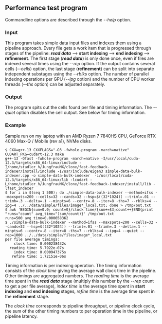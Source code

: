 ## Performance test program

Commandline options are described through the *--help* option.

### Input

This program takes simple data input files and indexes them using a pipeline approach. Every file gets a work item that is progressed through stages of the pipeline: ***read data*** --> **start indexing** --> **end indexing** --> **refinement**. The first stage (***read data***) is only done once, even if files are indexed several times using the *--rep* option. If the output contains several cells (*--cells*) option, the last stage (**refinement**) can be split into separate independent substages using the *--rblks* option. The number of parallel indexing operations per GPU (*--ipg* option) and the number of CPU worker threads (*--ths* option) can be adjusted separately.

### Output

The program spits out the cells found per file and timing information. The *--quiet* option disables the cell output. See below for timing information.

### Example

Sample run on my laptop with an AMD Ryzen 7 7840HS CPU, GeForce RTX 4060 Max-Q / Mobile (rev a1), NVMe disks.

```
$ CXX=g++-13 CXXFLAGS="-O3 -fwhole-program -march=native" CUDART_PKG=cudart-12.3 make
g++-13 -Ofast -fwhole-program -march=native -I/usr/local/cuda-12.3/targets/x86_64-linux/include -I/home/stadler_h/JungfrauMX/clone/fast-feedback-indexer/install/include -I/usr/include/eigen3 simple-data-bulk-indexer.cpp -o simple-data-bulk-indexer  -L/usr/local/cuda-12.3/targets/x86_64-linux/lib -lcudart -L/home/stadler_h/JungfrauMX/clone/fast-feedback-indexer/install/lib -lfast_indexer
$ for i in $(seq 1 500); do ./simple-data-bulk-indexer --method=ifss --maxspots=200 --cells=32 --cands=32 --hsp=$((32*1024)) --triml=.01 --trimh=.3 --delta=.1 --minpts=6 --contr=.8 --iter=8 -ths=7 --rblks=4 --ipg=4 ../../data/simple/files/image*_local.txt; done > /tmp/out.txt
$ awk 'BEGIN{sum=0.0; count=0}/clock time/{sum+=$3;count++}END{print "runs="count" avg_time="(sum/count)}' /tmp/out.txt
runs=500 avg_time=0.000658362
$ ./simple-data-bulk-indexer --method=ifss --maxspots=200 --cells=32 --cands=32 --hsp=$((32*1024)) --triml=.01 --trimh=.3 --delta=.1 --minpts=6 --contr=.8 --iter=8 -ths=7 --rblks=4 --ipg=4 --quiet --rep=1000 ../../data/simple/files/image*_local.txt
per file average timings:
    clock time: 0.000238432s
  reading time: 5.7922e-07s
    index time: 0.000947375s
   refine time: 1.72151e-06s
```

Timing information is per indexing operation. The timing information consists of the *clock time* giving the average wall clock time in the pipeline. Other timings are aggregated numbers. The *reading time* is the average time spent in the ***read data*** stage (multiply this number by the *--rep* count to get a per file average), *index time* is the average time spent in **start indexing** and **end indexing** stages, *refine time* is the average time spent in the **refinement** stage.

The *clock time* corresponds to pipeline throughput, or pipeline clock cycle, the sum of the other timing numbers to per operation time in the pipeline, or pipeline latency.
